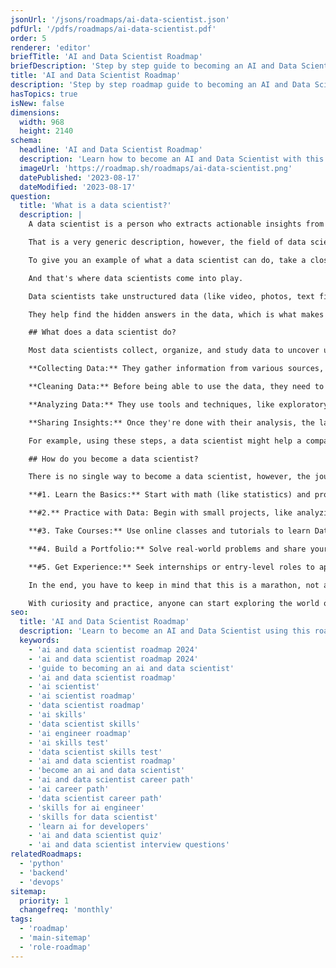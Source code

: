 ```yaml
---
jsonUrl: '/jsons/roadmaps/ai-data-scientist.json'
pdfUrl: '/pdfs/roadmaps/ai-data-scientist.pdf'
order: 5
renderer: 'editor'
briefTitle: 'AI and Data Scientist Roadmap'
briefDescription: 'Step by step guide to becoming an AI and Data Scientist in 2025'
title: 'AI and Data Scientist Roadmap'
description: 'Step by step roadmap guide to becoming an AI and Data Scientist in 2025'
hasTopics: true
isNew: false
dimensions:
  width: 968
  height: 2140
schema:
  headline: 'AI and Data Scientist Roadmap'
  description: 'Learn how to become an AI and Data Scientist with this interactive step by step guide in 2023. We also have resources and short descriptions attached to the roadmap items so you can get everything you want to learn in one place.'
  imageUrl: 'https://roadmap.sh/roadmaps/ai-data-scientist.png'
  datePublished: '2023-08-17'
  dateModified: '2023-08-17'
question:
  title: 'What is a data scientist?'
  description: |
    A data scientist is a person who extracts actionable insights from data by using programming, statistics, machine learning, and domain knowledge.

    That is a very generic description, however, the field of data science is so broad that it's tough to define the role without going into the specifics.

    To give you an example of what a data scientist can do, take a closer look at the last selfie you took. Look at your face; what emotion are you showing? Are you happy? Sad? Crying? Laughing? All at the same time? For you, answering those questions is trivially simple; however, getting a computer to do it is a whole different problem.

    And that's where data scientists come into play.

    Data scientists take unstructured data (like video, photos, text files, etc) and structured data (like database rows, spreadsheets, etc) and figure out what it all means. By analyzing this data (some call it "big data"), they help companies make better decisions, such as understanding what customers want, how they feel about their products, or even predicting future trends.

    They help find the hidden answers in the data, which is what makes this profession so appealing to some.

    ## What does a data scientist do?

    Most data scientists collect, organize, and study data to uncover useful insights. At a high level, here's a simple way to break that process down:

    **Collecting Data:** They gather information from various sources, like websites, databases, or devices. Depending on the project, the sources of information might be very different, but the point is that once the data enters the domains of the data scientist, it's all 1's and 0's for them to process.

    **Cleaning Data:** Before being able to use the data, they need to ensure the data is formatted correctly, doesn't have any holes, and that the values actually make sense within the context of their source (i.e., that there are not too many "outliers"). They fix these mistakes and make sure the data is ready to use.

    **Analyzing Data:** They use tools and techniques, like exploratory data analysis, charts, or algorithms, to find patterns and trends.

    **Sharing Insights:** Once they're done with their analysis, the last step is sharing the results. Data scientists explain their findings in easy-to-understand ways, often with visuals, so that others can take action based on the data.

    For example, using these steps, a data scientist might help a company predict which products will sell best next month based on historical sales data and customer trends.

    ## How do you become a data scientist?

    There is no single way to become a data scientist, however, the journey usually involves these steps:

    **#1. Learn the Basics:** Start with math (like statistics) and programming (Python or R) to understand and process data efficiently.

    **#2.** Practice with Data: Begin with small projects, like analyzing trends or creating charts, and gradually tackle more complex goals.

    **#3. Take Courses:** Use online classes and tutorials to learn Data Science step by step.

    **#4. Build a Portfolio:** Solve real-world problems and share your work to showcase your skills and attract opportunities.

    **#5. Get Experience:** Seek internships or entry-level roles to apply and grow your skills.

    In the end, you have to keep in mind that this is a marathon, not a race. Rushing through knowledge or cutting corners for the sake of speed will only limit your options and your understanding by the time you actually do get the job.

    With curiosity and practice, anyone can start exploring the world of Data Science.
seo:
  title: 'AI and Data Scientist Roadmap'
  description: 'Learn to become an AI and Data Scientist using this roadmap. Community driven, articles, resources, guides, interview questions, quizzes for modern backend development.'
  keywords:
    - 'ai and data scientist roadmap 2024'
    - 'ai and data scientist roadmap 2024'
    - 'guide to becoming an ai and data scientist'
    - 'ai and data scientist roadmap'
    - 'ai scientist'
    - 'ai scientist roadmap'
    - 'data scientist roadmap'
    - 'ai skills'
    - 'data scientist skills'
    - 'ai engineer roadmap'
    - 'ai skills test'
    - 'data scientist skills test'
    - 'ai and data scientist roadmap'
    - 'become an ai and data scientist'
    - 'ai and data scientist career path'
    - 'ai career path'
    - 'data scientist career path'
    - 'skills for ai engineer'
    - 'skills for data scientist'
    - 'learn ai for developers'
    - 'ai and data scientist quiz'
    - 'ai and data scientist interview questions'
relatedRoadmaps:
  - 'python'
  - 'backend'
  - 'devops'
sitemap:
  priority: 1
  changefreq: 'monthly'
tags:
  - 'roadmap'
  - 'main-sitemap'
  - 'role-roadmap'
---
```

